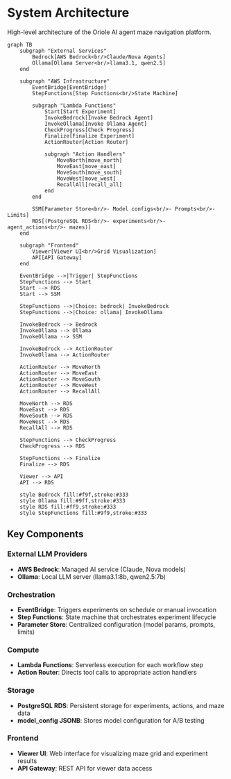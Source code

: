 # System Architecture

High-level architecture of the Oriole AI agent maze navigation platform.

```mermaid
graph TB
    subgraph "External Services"
        Bedrock[AWS Bedrock<br/>Claude/Nova Agents]
        Ollama[Ollama Server<br/>llama3.1, qwen2.5]
    end

    subgraph "AWS Infrastructure"
        EventBridge[EventBridge]
        StepFunctions[Step Functions<br/>State Machine]

        subgraph "Lambda Functions"
            Start[Start Experiment]
            InvokeBedrock[Invoke Bedrock Agent]
            InvokeOllama[Invoke Ollama Agent]
            CheckProgress[Check Progress]
            Finalize[Finalize Experiment]
            ActionRouter[Action Router]

            subgraph "Action Handlers"
                MoveNorth[move_north]
                MoveEast[move_east]
                MoveSouth[move_south]
                MoveWest[move_west]
                RecallAll[recall_all]
            end
        end

        SSM[Parameter Store<br/>- Model configs<br/>- Prompts<br/>- Limits]
        RDS[(PostgreSQL RDS<br/>- experiments<br/>- agent_actions<br/>- mazes)]
    end

    subgraph "Frontend"
        Viewer[Viewer UI<br/>Grid Visualization]
        API[API Gateway]
    end

    EventBridge -->|Trigger| StepFunctions
    StepFunctions --> Start
    Start --> RDS
    Start --> SSM

    StepFunctions -->|Choice: bedrock| InvokeBedrock
    StepFunctions -->|Choice: ollama| InvokeOllama

    InvokeBedrock --> Bedrock
    InvokeOllama --> Ollama
    InvokeOllama --> SSM

    InvokeBedrock --> ActionRouter
    InvokeOllama --> ActionRouter

    ActionRouter --> MoveNorth
    ActionRouter --> MoveEast
    ActionRouter --> MoveSouth
    ActionRouter --> MoveWest
    ActionRouter --> RecallAll

    MoveNorth --> RDS
    MoveEast --> RDS
    MoveSouth --> RDS
    MoveWest --> RDS
    RecallAll --> RDS

    StepFunctions --> CheckProgress
    CheckProgress --> RDS

    StepFunctions --> Finalize
    Finalize --> RDS

    Viewer --> API
    API --> RDS

    style Bedrock fill:#f9f,stroke:#333
    style Ollama fill:#9ff,stroke:#333
    style RDS fill:#ff9,stroke:#333
    style StepFunctions fill:#9f9,stroke:#333
```

## Key Components

### External LLM Providers
- **AWS Bedrock**: Managed AI service (Claude, Nova models)
- **Ollama**: Local LLM server (llama3.1:8b, qwen2.5:7b)

### Orchestration
- **EventBridge**: Triggers experiments on schedule or manual invocation
- **Step Functions**: State machine that orchestrates experiment lifecycle
- **Parameter Store**: Centralized configuration (model params, prompts, limits)

### Compute
- **Lambda Functions**: Serverless execution for each workflow step
- **Action Router**: Directs tool calls to appropriate action handlers

### Storage
- **PostgreSQL RDS**: Persistent storage for experiments, actions, and maze data
- **model_config JSONB**: Stores model configuration for A/B testing

### Frontend
- **Viewer UI**: Web interface for visualizing maze grid and experiment results
- **API Gateway**: REST API for viewer data access
